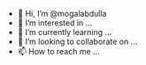 - 👋 Hi, I’m @mogalabdulla
- 👀 I’m interested in ...
- 🌱 I’m currently learning ...
- 💞️ I’m looking to collaborate on ...
- 📫 How to reach me ...

<!---
mogalabdulla/mogalabdulla is a ✨ special ✨ repository because its `README.md` (this file) appears on your GitHub profile.
You can click the Preview link to take a look at your changes.
--->

